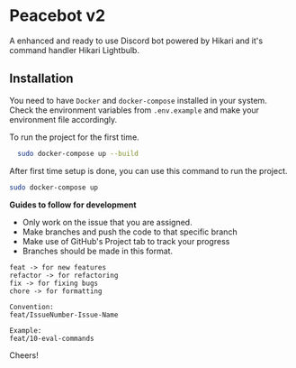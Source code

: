 # Peacebot v2

A enhanced and ready to use Discord bot powered by Hikari and it's command handler Hikari Lightbulb.

## Installation

You need to have `Docker` and `docker-compose` installed in your system.
Check the environment variables from `.env.example` and make your environment file accordingly.

To run the project for the first time.

```bash
  sudo docker-compose up --build
```

After first time setup is done, you can use this command to run the project.

```bash
sudo docker-compose up
```

**Guides to follow for development**

- Only work on the issue that you are assigned.
- Make branches and push the code to that specific branch
- Make use of GitHub's Project tab to track your progress
- Branches should be made in this format.

```
feat -> for new features
refactor -> for refactoring
fix -> for fixing bugs
chore -> for formatting

Convention:
feat/IssueNumber-Issue-Name

Example:
feat/10-eval-commands
```

Cheers!
